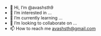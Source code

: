 - 👋 Hi, I’m @avashsth9
- 👀 I’m interested in ...
- 🌱 I’m currently learning ...
- 💞️ I’m looking to collaborate on ...
- 📫 How to reach me avashsth@gmail.com

<!---
avashsth9/avashsth9 is a ✨ special ✨ repository because its `README.md` (this file) appears on your GitHub profile.
You can click the Preview link to take a look at your changes.
--->
